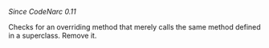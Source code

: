 
*Since CodeNarc 0.11*

Checks for an overriding method that merely calls the same method defined in a superclass. Remove it.

